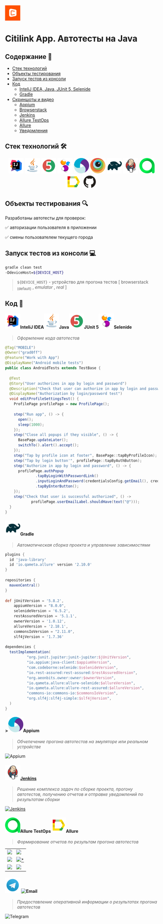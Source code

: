 <a href="https://www.citilink.ru/"><img alt="citilink.ru" height="50" src="readme_files/citilink.gif"/></a>
# Сitilink App. Автотесты на Java

## Содержание :bookmark_tabs:

* <a href="#stack">Cтек технологий</a>
* <a href="#objects">Объекты тестирования</a>
* <a href="#console">Запуск тестов из консоли</a>
* <a href="#code">Код</a>
  + <a href="#intelij">InteliJ IDEA, Java, JUnit 5, Selenide</a>
  + <a href="#gradle">Gradle</a>
* <a href="#screenshot">Скриншоты и видео</a>
  + <a href="#appium">Appium</a>
  + <a href="#browserstack">Browserstack</a>
  + <a href="#jenkins">Jenkins</a>
  + <a href="#allure_testops">Allure TestOps</a>
  + <a href="#allure">Allure</a>
  + <a href="#notificatios">Уведомления</a>



<a id="stack"></a>
## Cтек технологий :hammer_and_wrench:
<div align="center">
<a href="https://www.jetbrains.com/idea/"><img alt="InteliJ IDEA" height="50" src="readme_files/technologies/intelij_idea.svg" width="50"/></a>
<a href="https://www.java.com/"><img alt="Java" height="50" src="readme_files/technologies/Java.svg" width="50"/></a>
<a href="https://junit.org/junit5/"><img alt="JUnit 5" height="50" src="readme_files/technologies/JUnit5.svg" width="50"/></a>
<a href="https://selenide.org/"><img alt="Selenide" height="50" src="readme_files/technologies/selenide.svg" width="50"/></a>
<a href="https://appium.io/"><img alt="Appium" height="50" src="readme_files/technologies/appium.svg" width="50"/></a>
<a href="https://www.browserstack.co"><img alt="Browserstack" height="50" src="readme_files/technologies/browserstack.svg" width="50"/></a>
<a href="https://gradle.org/"><img alt="Gradle" height="50" src="readme_files/technologies/Gradle.svg" width="50"/></a>
<a href="https://www.jenkins.io/"><img alt="Jenkins" height="50" src="readme_files/technologies/Jenkins.svg" width="50"/></a>
<a href="https://qameta.io/"><img alt="Allure TestOps" height="50" src="readme_files/technologies/allure_testops.svg" width="50"/></a>
<a href="https://github.com/allure-framework/"><img alt="Allure" height="50" src="readme_files/technologies/Allure.svg" width="50"/></a>
<a href="https://github.com/"><img alt="GitHub" height="50" src="readme_files/technologies/GitHub.svg" width="50"/></a>
</div>



<a id="objects"></a>
## Объекты тестирования :mag:
Разработаны автотесты для проверок:

:white_check_mark: авторизации пользователя в приложении

:white_check_mark: смены пользователем текущего города



<a id="console"></a>
## Запуск тестов из консоли :computer:
```bash
gradle clean test
-DdeviceHost=${DEVICE_HOST}
```
> `${DEVICE_HOST}` - устройство для прогона тестов [ browserstack <sub>(default)</sub> , *emulator* , *real*  ]



## Код :floppy_disk:
<a id="code"></a>
#### <img alt="InteliJ IDEA" height="50" src="readme_files/technologies/intelij_idea.svg" width="50"/>InteliJ IDEA</a><img alt="Java" height="50" src="readme_files/technologies/java.svg" width="50"/>Java</a><img alt="JUnit 5" height="50" src="readme_files/technologies/junit5.svg" width="50"/>JUnit 5</a><img alt="Selenide" height="50" src="readme_files/technologies/selenide.svg" width="50"/>Selenide</a>
> *Оформление кода автотестов*

```java
@Tag("MOBILE")
@Owner("grad0ff")
@Feature("Work with App")
@DisplayName("Android mobile tests")
public class AndroidTests extends TestBase {

  @Test
  @Story("User authorizes in app by login and password")
  @Description("Check that user can authorize in app by login and password")
  @DisplayName("Authorization by login/password test")
  void editProfileSettingsTest() {
    ProfilePage profilePage = new ProfilePage();

    step("Run app", () -> {
      open();
      sleep(1000);
    });
    step("Close all popups if they visible", () -> {
      BasePage.updateLater();
      switchTo().alert().accept();
    });
    step("Tap by profile icon at footer", BasePage::tapByProfileIcon);
    step("Tap by login button'", profilePage::tapByAuthButton);
    step("Authorize in app by login and password", () -> {
      profilePage.authPopup
              .tapByLoginWithPasswordLink()
              .inputLoginAndPassword(credentialsConfig.getEmail(), credentialsConfig.getPassword())
              .tapByEnterButton();
    });
    step("Check that user is successful authorized", () ->
            profilePage.userEmailLabel.shouldHave(text("@")));
  }
}
```



<a id="gradle"></a>
#### <img alt="Gradle" height="50" src="readme_files/technologies/Gradle.svg" width="50"/>Gradle</a>
> *Автоматическая сборка проекта и управление зависимостями*

```groovy
plugins {
  id 'java-library'
  id 'io.qameta.allure' version '2.10.0'
}

repositories {
  mavenCentral()
}

def jUnitVersion = '5.8.2',
    appiumVersion = "8.0.0",
    selenideVersion = '6.5.2',
    restAssuredVersion = '5.1.1',
    ownerVersion = '1.0.12',
    allureVersion = '2.18.1',
    commonsIoVersion = "2.11.0",
    slf4jVersion = '1.7.36'

dependencies {
  testImplementation(
          "org.junit.jupiter:junit-jupiter:$jUnitVersion",
          "io.appium:java-client:$appiumVersion",
          "com.codeborne:selenide:$selenideVersion",
          "io.rest-assured:rest-assured:$restAssuredVersion",
          "org.aeonbits.owner:owner:$ownerVersion",
          "io.qameta.allure:allure-selenide:$allureVersion",
          "io.qameta.allure:allure-rest-assured:$allureVersion",
          "commons-io:commons-io:$commonsIoVersion",
          "org.slf4j:slf4j-simple:$slf4jVersion",
  )
}
```



<a id="appium"></a>
#### ><img alt="Appium" height="50" src="readme_files/technologies/appium.svg" width="50"/>Appium</a>
> *Обчепечение прогона автотестов на эмуляторе или реальном устройстве*

<img src="#" alt="Appium">



<a id="jenkins"></a>
####  <a href="https://www.jenkins.io/"><img alt="Jenkins" height="50" src="readme_files/technologies/Jenkins.svg" width="50"/>Jenkins</a>
> *Решение комплекса задач по сборке проекта, прогону автотестов, получению отчетов и отправке уведомлений по результатам сборки*
  
<a href="https://jenkins.autotests.cloud/job/013-grad0ff-14-itoolabs/">
<img src="https://user-images.githubusercontent.com/72714071/177363720-95c14959-fac7-4af4-9145-eb1987631229.png" alt="Jenkins">
</a>



<a id="allure"></a>
#### <img alt="Allure" height="50" src="readme_files/technologies/allure_testops.svg" width="50"/>Allure TestOps</a><img alt="Allure" height="50" src="readme_files/technologies/allure.svg" width="50"/>Allure</a>
> *Формирование отчетов по результам прогона автотестов*

<table>
    <tr>
        <td>
        <a href="https://jenkins.autotests.cloud/job/013-grad0ff-14-itoolabs/allure/#">
        <img src="https://user-images.githubusercontent.com/72714071/177333637-beabaa93-b50e-414e-a879-7a2c3ecdef56.png">
        </a>
        </td>
        <td>
        <a href="https://jenkins.autotests.cloud/job/013-grad0ff-14-itoolabs/allure/#suites/3fe6c9430eeb6f86d0ad005f3508c577/ab463357776f237c/">
        <img src="https://user-images.githubusercontent.com/72714071/177332881-fcefcefe-eb14-41a1-baab-70c52ffb344c.png">
        </a>
        </td>
    </tr>
        <tr>
        <td>
        <a href="https://jenkins.autotests.cloud/job/013-grad0ff-14-itoolabs/allure/#behaviors">
        <img src="https://user-images.githubusercontent.com/72714071/177333506-c7517b6e-7c80-4600-970c-21e36a38bb1d.png">
        </a>
        </td>
        <td>
        <a href="https://jenkins.autotests.cloud/job/013-grad0ff-14-itoolabs/allure/#suites/3fe6c9430eeb6f86d0ad005f3508c577/ab463357776f237c/">
        <img src="https://user-images.githubusercontent.com/72714071/177361087-a7047f2e-c7e1-4291-a255-5b189c40a0d2.png">*
        </a>
        </td>
    </tr>
    <tr>
        <td>
        <a href="https://jenkins.autotests.cloud/job/013-grad0ff-14-itoolabs/allure/#suites/3fe6c9430eeb6f86d0ad005f3508c577/8d36d319e2132404/">
        <img src="https://user-images.githubusercontent.com/72714071/177543609-abcd962c-f5e8-4d0c-9e85-423901e7b0f5.png">
        </a>
        </td>
        <td>
        <a href="">
        <img src="https://user-images.githubusercontent.com/72714071/177543805-4028d54c-4654-43b3-b052-9af01cf8e243.png">
        </a>
        </td>
    </tr>
</table>



<a id="telegram"></a>
#### <img alt="Telegram" height="50" src="readme_files/technologies/telegram.svg" width="50"/></a> <img alt="Email" height="50" src="#" width="50"/></a>
> *Предоставление оперативной информации о результатах прогона автотестов*


![Telegram](https://user-images.githubusercontent.com/72714071/177325044-c147556f-d2d6-498b-8397-bb016aa9927d.png)
